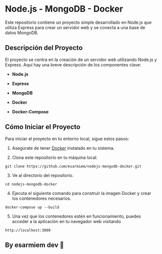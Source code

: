# Node.js - MongoDB - Docker

Este repositorio contiene un proyecto simple desarrollado en Node.js que utiliza Express para crear un servidor web y se conecta a una base de datos MongoDB.

## Descripción del Proyecto

El proyecto se centra en la creación de un servidor web utilizando Node.js y Express. Aquí hay una breve descripción de los componentes clave:

- **Node.js**

- **Express**

- **MongoDB**

- **Docker**

- **Docker-Compose**

## Cómo Iniciar el Proyecto

Para iniciar el proyecto en tu entorno local, sigue estos pasos:

1. Asegúrate de tener [Docker](https://www.docker.com/) instalado en tu sistema.

2. Clona este repositorio en tu máquina local.

`git clone https://github.com/esarmiem/nodejs-mongodb-docker.git`

3. Ve al directorio del repositorio.

`cd nodejs-mongodb-docker`

4. Ejecuta el siguiente comando para construir la imagen Docker y crear los contenedores necesarios.

`docker-compose up --build`

5. Una vez que los contenedores estén en funcionamiento, puedes acceder a la aplicación en tu navegador web visitando 

`http://localhost:3000`


## By esarmiem dev 🤖



